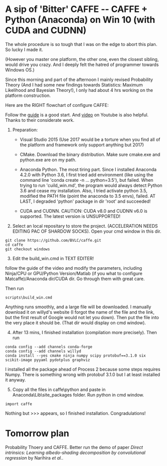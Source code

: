 # A sip of 'Bitter' CAFFE -- CAFFE + Python (Anaconda) on Win 10 (with CUDA and CUDNN)

The whole procedure is so tough that I was on the edge to abort this plan. So lucky I made it.

(However you master one platform, the other one, even the closest sibling, would drive you crazy. And I deeply felt the hatred of programmer towards Windows OS.)

Since this morning and part of the afternoon I mainly revised Probability Theory (And I had some new findings towards Statistics: Maximum Likelihood and Bayesian Theory!), I only had about 4 hrs working on the platform construction.

Here are the RIGHT flowchart of configure CAFFE:

Follow the [guide](https://github.com/BVLC/caffe/tree/windows) is a good start. And [video](https://www.youtube.com/watch?v=SeCE757egcE&feature=youtu.be) on Youtube is also helpful. Thanks to their considerate work.

1. Preparation: 

    * Visual Studio 2015 (Use 2017 would be a torture when you find all of the platform and framework only support anything but 2017)

    * CMake. Download the binary distribution. Make sure cmake.exe and python.exe are on my path.

    * Anaconda Python. The most tiring part. Since I installed Anaconda 4.2.0 with Python 3.6, I first tried add environment (like using the command line 'conda create -n ... python=3.5'), but failed. When trying to run 'cuild_win.md', the program would always detect Python 3.6 and cease my installation. Also, I tried activate python 3.5, modified the PATH file (point the anaconda to 3.5 envs), failed. AT LAST, I degraded 'python' package in dir 'root' and succeeded!

    * CUDA and CUDNN. CAUTION: CUDA v8.0 and CUDNN v6.0 is supported. The latest version is UNSUPPORTED!

2. Select an local repositary to store the project. (ACCELERATION NEEDS EDITING PAC OF SHARDOW SOCKS). Open your cmd window in this dir.

```
git clone https://github.com/BVLC/caffe.git
cd caffe
git checkout windows
```

3. Edit the build_win.cmd in TEXT EDITER!

follow the guide of the video and modify the parameters, including Ninja/CPU or GPU/Python Version/Matlab (if you what to configure Matcaffe)/Anaconda dir/CUDA dir. Go through them with great care.

Then run
```
scripts\build_win.cmd
```

Anything runs smoothly, and a large file will be downloaded. I manually download it on willyd's website (I forgot the name of the file and the link, but the first result of Google would not let you down). Then put the file into the very place it should be. (That dir would display on cmd window).

4. After 13 mins, I finished installation (compilation more precisely).
Then run
```
conda config --add channels conda-forge
conda config --add channels willyd
conda install --yes cmake ninja numpy scipy protobuf==3.1.0 six scikit-image pyyaml pydotplus graphviz
```
I installed all the package ahead of Process 2 because some steps requires Numpy. There is something wrong with protobuf 3.1.0 but I at least installed it anyway.

5. Copy all the files in caffe\python and paste in Anaconda\Lib\site_packages folder. Run python in cmd window.
```
import caffe
```
Nothing but >>> appears, so I finished installation. Congradulations!

# Tomorrow plan

Probability Thoery and CAFFE. Better run the demo of paper _Direct intrinsics: Learning albedo-shading decomposition by convolutional regression_ by Narihira _et al._.